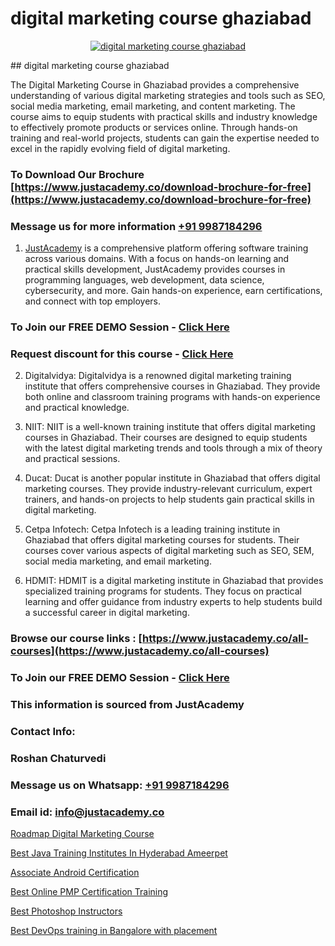 # digital marketing course ghaziabad

<p align="center">
  <a href="https://justacademy.co/course-detail/digital-marketing">
    <img src="https://justacademy.co/storage2/course_image/1676636720_course_image.webp" alt="digital marketing course ghaziabad">
  </a>
</p>
## digital marketing course ghaziabad

The Digital Marketing Course in Ghaziabad provides a comprehensive understanding of various digital marketing strategies and tools such as SEO, social media marketing, email marketing, and content marketing. The course aims to equip students with practical skills and industry knowledge to effectively promote products or services online. Through hands-on training and real-world projects, students can gain the expertise needed to excel in the rapidly evolving field of digital marketing.
### To Download Our Brochure [https://www.justacademy.co/download-brochure-for-free](https://www.justacademy.co/download-brochure-for-free)
### Message us for more information [+91 9987184296](https://api.whatsapp.com/send?phone=919987184296)

1) [JustAcademy](https://justacademy.co) is a comprehensive platform offering software training across various domains. With a focus on hands-on learning and practical skills development, JustAcademy provides courses in programming languages, web development, data science, cybersecurity, and more. Gain hands-on experience, earn certifications, and connect with top employers.

### To Join our FREE DEMO Session - [Click Here](https://www.justacademy.co/register-for-course-demo/)
### Request discount for this course - [Click Here](https://justacademy.co/contact-us/)

2) Digitalvidya: Digitalvidya is a renowned digital marketing training institute that offers comprehensive courses in Ghaziabad. They provide both online and classroom training programs with hands-on experience and practical knowledge.

3) NIIT: NIIT is a well-known training institute that offers digital marketing courses in Ghaziabad. Their courses are designed to equip students with the latest digital marketing trends and tools through a mix of theory and practical sessions.

4) Ducat: Ducat is another popular institute in Ghaziabad that offers digital marketing courses. They provide industry-relevant curriculum, expert trainers, and hands-on projects to help students gain practical skills in digital marketing.

5) Cetpa Infotech: Cetpa Infotech is a leading training institute in Ghaziabad that offers digital marketing courses for students. Their courses cover various aspects of digital marketing such as SEO, SEM, social media marketing, and email marketing.

6) HDMIT: HDMIT is a digital marketing institute in Ghaziabad that provides specialized training programs for students. They focus on practical learning and offer guidance from industry experts to help students build a successful career in digital marketing.

### Browse our course links : [https://www.justacademy.co/all-courses](https://www.justacademy.co/all-courses) 
### To Join our FREE DEMO Session - [Click Here](https://www.justacademy.co/register-for-course-demo)


### This information is sourced from JustAcademy
### Contact Info:
### Roshan Chaturvedi
### Message us on Whatsapp: [+91 9987184296](https://api.whatsapp.com/send?phone=919987184296)
### Email id: [info@justacademy.co](mailto:info@justacademy.co)
                
[Roadmap Digital Marketing Course](https://www.linkedin.com/pulse/roadmap-digital-marketing-course-justacademy-utpic?trackingId=1zbfO61C4mZoBP0NZ63uRQ%3D%3D&lipi=urn%3Ali%3Apage%3Ad_flagship3_company_admin%3BkivWcGmHSBCkKNz13%2FsLDg%3D%3D)

[Best Java Training Institutes In Hyderabad Ameerpet](https://www.linkedin.com/pulse/best-java-training-institutes-hyderabad-ameerpet-6opbe?trackingId=K8I%2Fll103lnR4VuBC2Z8Mw%3D%3D&lipi=urn%3Ali%3Apage%3Ad_flagship3_company_admin%3BPMbi7PJsSrOfOFf5jCv3gg%3D%3D)

[Associate Android Certification](https://medium.com/@pzade254/associate-android-certification-da8db625a9f9)

[Best Online PMP Certification Training](https://medium.com/@AkashSingh2052/best-online-pmp-certification-training-7730745664e7)

[Best Photoshop Instructors](https://justacademyin.github.io/justacademy/best-photoshop-instructors)

[Best DevOps training in Bangalore with placement](https://justacademyin.github.io/justacademy/best-devops-training-in-bangalore-with-placement)

